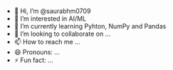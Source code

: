 - 👋 Hi, I’m @saurabhm0709
- 👀 I’m interested in AI/ML
- 🌱 I’m currently learning Pyhton, NumPy and Pandas
- 💞️ I’m looking to collaborate on ...
- 📫 How to reach me ...
- 😄 Pronouns: ...
- ⚡ Fun fact: ...

<!---
saurabhm0709/saurabhm0709 is a ✨ special ✨ repository because its `README.md` (this file) appears on your GitHub profile.
You can click the Preview link to take a look at your changes.
--->
